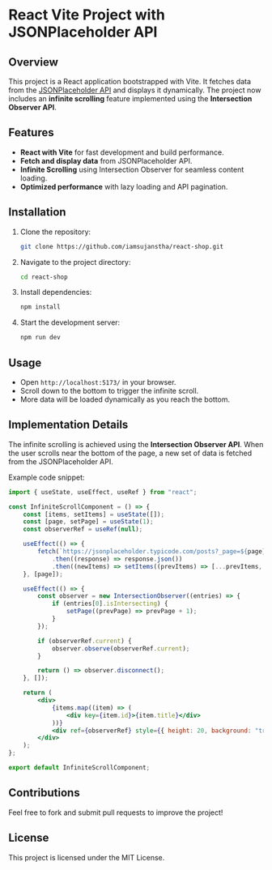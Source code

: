 # React Vite Project with JSONPlaceholder API

## Overview
This project is a React application bootstrapped with Vite. It fetches data from the [JSONPlaceholder API](https://jsonplaceholder.typicode.com/) and displays it dynamically. The project now includes an **infinite scrolling** feature implemented using the **Intersection Observer API**.

## Features
- **React with Vite** for fast development and build performance.
- **Fetch and display data** from JSONPlaceholder API.
- **Infinite Scrolling** using Intersection Observer for seamless content loading.
- **Optimized performance** with lazy loading and API pagination.

## Installation

1. Clone the repository:
   ```sh
   git clone https://github.com/iamsujanstha/react-shop.git
   ```

2. Navigate to the project directory:
   ```sh
   cd react-shop
   ```

3. Install dependencies:
   ```sh
   npm install
   ```

4. Start the development server:
   ```sh
   npm run dev
   ```

## Usage
- Open `http://localhost:5173/` in your browser.
- Scroll down to the bottom to trigger the infinite scroll.
- More data will be loaded dynamically as you reach the bottom.

## Implementation Details

The infinite scrolling is achieved using the **Intersection Observer API**. When the user scrolls near the bottom of the page, a new set of data is fetched from the JSONPlaceholder API.

Example code snippet:

```jsx
import { useState, useEffect, useRef } from "react";

const InfiniteScrollComponent = () => {
    const [items, setItems] = useState([]);
    const [page, setPage] = useState(1);
    const observerRef = useRef(null);

    useEffect(() => {
        fetch(`https://jsonplaceholder.typicode.com/posts?_page=${page}&_limit=10`)
            .then((response) => response.json())
            .then((newItems) => setItems((prevItems) => [...prevItems, ...newItems]));
    }, [page]);

    useEffect(() => {
        const observer = new IntersectionObserver((entries) => {
            if (entries[0].isIntersecting) {
                setPage((prevPage) => prevPage + 1);
            }
        });

        if (observerRef.current) {
            observer.observe(observerRef.current);
        }

        return () => observer.disconnect();
    }, []);

    return (
        <div>
            {items.map((item) => (
                <div key={item.id}>{item.title}</div>
            ))}
            <div ref={observerRef} style={{ height: 20, background: "transparent" }}></div>
        </div>
    );
};

export default InfiniteScrollComponent;
```

## Contributions
Feel free to fork and submit pull requests to improve the project!

## License
This project is licensed under the MIT License.


